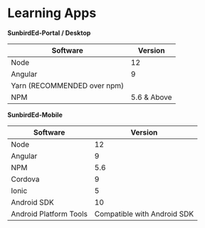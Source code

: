 # Learning Apps

**SunbirdEd-Portal / Desktop**

| Software                    | Version     |
| --------------------------- | ----------- |
| Node                        | 12          |
| Angular                     | 9           |
| Yarn (RECOMMENDED over npm) |             |
| NPM                         | 5.6 & Above |

**SunbirdEd-Mobile**

| Software               | Version                     |
| ---------------------- | --------------------------- |
| Node                   | 12                          |
| Angular                | 9                           |
| NPM                    | 5.6                         |
| Cordova                | 9                           |
| Ionic                  | 5                           |
| Android SDK            | 10                          |
| Android Platform Tools | Compatible with Android SDK |

